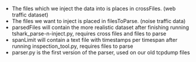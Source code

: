 * The files which we inject the data into is places in crossFiles. (web traffic dataset)
* The files we want to inject is placed in filesToParse. (noise traffic data)
* parsedFiles will contain the more realistic dataset after finishing running tshark_parse-n-inject.py, requires cross files and files to parse
* spanLimit will contain a text file with timestamps per timespan after running inspection_tool.py, requires files to parse
* parser.py is the first version of the parser, used on our old tcpdump files